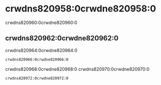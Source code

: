 # crwdns820958:0crwdne820958:0

<p class="description">crwdns820960:0crwdne820960:0</p>

## crwdns820962:0crwdne820962:0

crwdns820964:0crwdne820964:0

```sh
crwdns820966:0crwdne820966:0
```

crwdns820968:0crwdne820968:0 crwdns820970:0crwdne820970:0

```sh
crwdns820972:0crwdne820972:0
```